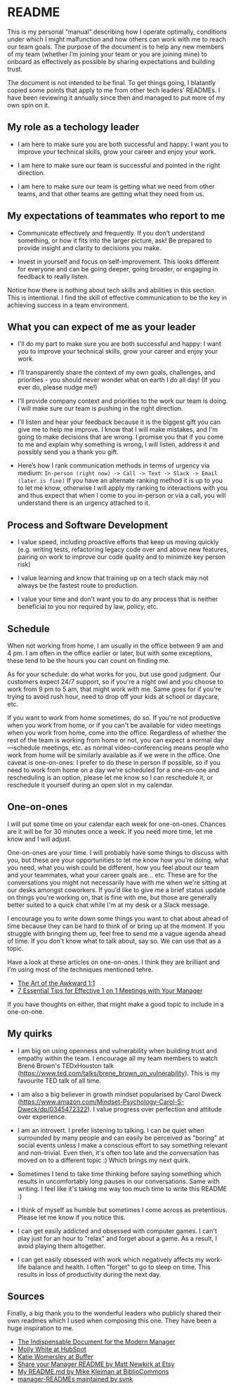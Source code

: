 # README
This is my personal “manual” describing how I operate optimally, conditions under which I might malfunction and how others can work with me to reach our team goals. The purpose of the document is to help any new members of my team (whether I’m joining your team or you are joining mine) to onboard as effectively as possible by sharing expectations and building trust.

The document is not intended to be final. To get things going, I blatantly copied some points that apply to me from other tech leaders’ READMEs. I have been reviewing it annually since then and managed to put more of my own spin on it.


## My role as a techology leader
  * I am here to make sure you are both successful and happy: I want you to improve your technical skills, grow your career and enjoy your work.
  
  * I am here to make sure our team is successful and pointed in the right direction.
  
  * I am here to make sure our team is getting what we need from other teams, and that other teams are getting what they need from us.
  

## My expectations of teammates who report to me
  * Communicate effectively and frequently. If you don’t understand something, or how it fits into the larger picture, ask! Be prepared to provide insight and clarity to decisions you make.

  * Invest in yourself and focus on self-improvement. This looks different for everyone and can be going deeper, going broader, or engaging in feedback to really listen.

Notice how there is nothing about tech skills and abilities in this section. This is intentional. I find the skill of effective communication to be the key in achieving success in a team environment.

## What you can expect of me as your leader
  * I'll do my part to make sure you are both successful and happy: I want you to improve your technical skills, grow your career and enjoy your work.

  * I’ll transparently share the context of my own goals, challenges, and priorities - you should never wonder what on earth I do all day! (If you ever do, please nudge me!)

  * I’ll provide company context and priorities to the work our team is doing. I will make sure our team is pushing in the right direction.

  * I’ll listen and hear your feedback because it is the biggest gift you can give me to help me improve. I know that I will make mistakes, and I'm going to make decisions that are wrong. I promise you that if you come to me and explain why something is wrong, I will listen, address it and possibly send you a thank you gift.

  * Here’s how I rank communication methods in terms of urgency via medium: ```In-person (right now) -> Call -> Text -> Slack -> Email (later is fine)``` If you have an alternate ranking method it is up to you to let me know, otherwise I will apply my ranking to interactions with you and thus expect that when I come to you in-person or via a call, you will understand there is an urgency attached to it.

## Process and Software Development
  * I value speed, including proactive efforts that keep us moving quickly (e.g. writing tests, refactoring legacy code over and above new features, pairing on work to improve our code quality and to minimize key person risk)

  * I value learning and know that training up on a tech stack may not always be the fastest route to production.

  * I value your time and don’t want you to do any process that is neither beneficial to you nor required by law, policy, etc.
  
## Schedule

When not working from home, I am usually in the office between 9 am and 4 pm. I am often in the office earlier or later, but with some exceptions, these tend to be the hours you can count on finding me. 

As for your schedule: do what works for you, but use good judgment. Our customers expect 24/7 support, so if you're a night owl and you choose to work from 9 pm to 5 am, that might work with me. Same goes for if you're trying to avoid rush hour, need to drop off your kids at school or daycare, etc.

If you want to work from home sometimes, do so. If you're not productive when you work from home, or if you can't be available for video meetings when you work from home, come into the office. Regardless of whether the rest of the team is working from home or not, you can expect a normal day—schedule meetings, etc. as normal video-conferencing means people who work from home will be similarly available as if we were in the office. One caveat is one-on-ones: I prefer to do these in person if possible, so if you need to work from home on a day we're scheduled for a one-on-one and rescheduling is an option, please let me know so I can reschedule it, or reschedule it yourself during an open slot in my calendar.

## One-on-ones
I will put some time on your calendar each week for one-on-ones. Chances are it will be for 30 minutes once a week. If you need more time, let me know and I will adjust.

One-on-ones are your time. I will probably have some things to discuss with you, but these are your opportunities to let me know how you're doing, what you need, what you wish could be different, how you feel about our team and your teammates, what your career goals are... etc. These are for the conversations you might not necessarily have with me when we're sitting at our desks amongst coworkers. If you'd like to give me a brief status update on things you're working on, that is fine with me, but those are generally better suited to a quick chat while I'm at my desk or a Slack message.

I encourage you to write down some things you want to chat about ahead of time because they can be hard to think of or bring up at the moment. If you struggle with bringing them up, feel free to send me a vague agenda ahead of time. If you don't know what to talk about, say so. We can use that as a topic.

Have a look at these articles on one-on-ones. I think they are brilliant and I'm using most of the techniques mentioned tehre.
  * [The Art of the Awkward 1:1](https://medium.com/@mrabkin/the-art-of-the-awkward-1-1-f4e1dcbd1c5c)
  * [7 Essential Tips for Effective 1 on 1 Meetings with Your Manager](https://getlighthouse.com/blog/effective-1-on-1-meetings/)

If you have thoughts on either, that might make a good topic to include in a one-on-one.

## My quirks

  * I am big on using openness and vulnerability when building trust and empathy within the team. I encourage all my team members to watch Brené Brown's TEDxHouston talk (https://www.ted.com/talks/brene_brown_on_vulnerability). This is my favourite TED talk of all time. 

  * I am also a big believer in growth mindset popularised by Carol Dweck (https://www.amazon.com/Mindset-Psychology-Carol-S-Dweck/dp/0345472322). I value progress over perfection and attitude over experience.

  * I am an introvert. I prefer listening to talking. I can be quiet when surrounded by many people and can easily be perceived as "boring" at social events unless I make a conscious effort to say something relevant and non-trivial. Even then, it's often too late and the conversation has moved on to a different topic :) Which brings my next quirk.

  * Sometimes I tend to take time thinking before saying something which results in uncomfortably long pauses in our conversations. Same with writing. I feel like it's taking me way too much time to write this README :)

  * I think of myself as humble but sometimes I come across as pretentious. Please let me know if you notice this. 

  * I can get easily addicted and obsessed with computer games. I can't play just for an hour to "relax" and forget about a game. As a result, I avoid playing them altogether.
  
  * I can get easily obsessed with work which negatively affects my work-life balance and health. I often "forget" to go to sleep on time. This results in loss of productivity during the next day.   
    
## Sources
Finally, a big thank you to the wonderful leaders who publicly shared their own readmes which I used when composing this one. They have been a huge inspiration to me.

  * [The Indispensable Document for the Modern Manager](http://firstround.com/review/the-indispensable-document-for-the-modern-manager/)
  * [Molly White at HubSpot](https://github.com/molly/manager-README)
  * [Katie Womersley at Buffer](https://github.com/KatieLo/README)
  * [Share your Manager README by Matt Newkirk at Etsy](https://matthewnewkirk.com/2017/09/20/share-your-manager-readme/)
  * [My README.md by Mike Kleiman at BiblioCommons](https://medium.com/@mikekleiman/my-readme-md-35bd0197a5c5)
  * [manager-READMEs maintained by svnk](https://svnk.github.io/manager-READMEs/)


